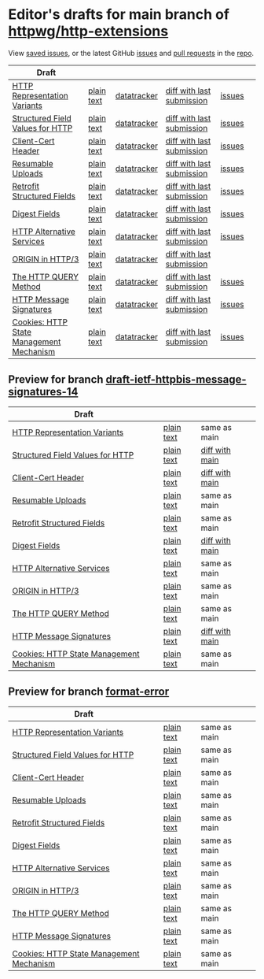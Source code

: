 # Editor's drafts for main branch of [httpwg/http-extensions](https://github.com/httpwg/http-extensions)

View [saved issues](issues.html), or the latest GitHub [issues](https://github.com/httpwg/http-extensions/issues) and [pull requests](https://github.com/httpwg/http-extensions/pulls) in the [repo](https://github.com/httpwg/http-extensions).

| Draft |     |     |     |     |     |
| ----- | --- | --- | --- | --- | --- |
| [HTTP Representation Variants](./draft-ietf-httpbis-variants.html "HTTP Representation Variants (HTML)") | [plain text](./draft-ietf-httpbis-variants.txt "HTTP Representation Variants (Text)") | [datatracker](https://datatracker.ietf.org/doc/draft-ietf-httpbis-variants "Datatracker for draft-ietf-httpbis-variants") | [diff with last submission](https://www.ietf.org/rfcdiff?url1=draft-ietf-httpbis-variants&url2=https://httpwg.github.io/http-extensions/draft-ietf-httpbis-variants.txt) | [issues](https://github.com/httpwg/http-extensions/labels/variants) |
| [Structured Field Values for HTTP](./draft-ietf-httpbis-sfbis.html "Structured Field Values for HTTP (HTML)") | [plain text](./draft-ietf-httpbis-sfbis.txt "Structured Field Values for HTTP (Text)") | [datatracker](https://datatracker.ietf.org/doc/draft-ietf-httpbis-sfbis "Datatracker for draft-ietf-httpbis-sfbis") | [diff with last submission](https://www.ietf.org/rfcdiff?url1=draft-ietf-httpbis-sfbis&url2=https://httpwg.github.io/http-extensions/draft-ietf-httpbis-sfbis.txt) | [issues](https://github.com/httpwg/http-extensions/labels/header-structure) |
| [Client-Cert Header](./draft-ietf-httpbis-client-cert-field.html "Client-Cert HTTP Header Field (HTML)") | [plain text](./draft-ietf-httpbis-client-cert-field.txt "Client-Cert HTTP Header Field (Text)") | [datatracker](https://datatracker.ietf.org/doc/draft-ietf-httpbis-client-cert-field "Datatracker for draft-ietf-httpbis-client-cert-field") | [diff with last submission](https://www.ietf.org/rfcdiff?url1=draft-ietf-httpbis-client-cert-field&url2=https://httpwg.github.io/http-extensions/draft-ietf-httpbis-client-cert-field.txt) | [issues](https://github.com/httpwg/http-extensions/labels/client-cert-field) |
| [Resumable Uploads](./draft-ietf-httpbis-resumable-upload.html "tus - Resumable Uploads Protocol (HTML)") | [plain text](./draft-ietf-httpbis-resumable-upload.txt "tus - Resumable Uploads Protocol (Text)") | [datatracker](https://datatracker.ietf.org/doc/draft-ietf-httpbis-resumable-upload "Datatracker for draft-ietf-httpbis-resumable-upload") | [diff with last submission](https://www.ietf.org/rfcdiff?url1=draft-ietf-httpbis-resumable-upload&url2=https://httpwg.github.io/http-extensions/draft-ietf-httpbis-resumable-upload.txt) | [issues](https://github.com/httpwg/http-extensions/labels/resumable-upload) |
| [Retrofit Structured Fields](./draft-ietf-httpbis-retrofit.html "Retrofit Structured Fields for HTTP (HTML)") | [plain text](./draft-ietf-httpbis-retrofit.txt "Retrofit Structured Fields for HTTP (Text)") | [datatracker](https://datatracker.ietf.org/doc/draft-ietf-httpbis-retrofit "Datatracker for draft-ietf-httpbis-retrofit") | [diff with last submission](https://www.ietf.org/rfcdiff?url1=draft-ietf-httpbis-retrofit&url2=https://httpwg.github.io/http-extensions/draft-ietf-httpbis-retrofit.txt) | [issues](https://github.com/httpwg/http-extensions/labels/retrofit) |
| [Digest Fields](./draft-ietf-httpbis-digest-headers.html "Digest Fields (HTML)") | [plain text](./draft-ietf-httpbis-digest-headers.txt "Digest Fields (Text)") | [datatracker](https://datatracker.ietf.org/doc/draft-ietf-httpbis-digest-headers "Datatracker for draft-ietf-httpbis-digest-headers") | [diff with last submission](https://www.ietf.org/rfcdiff?url1=draft-ietf-httpbis-digest-headers&url2=https://httpwg.github.io/http-extensions/draft-ietf-httpbis-digest-headers.txt) | [issues](https://github.com/httpwg/http-extensions/labels/digest-headers) |
| [HTTP Alternative Services](./draft-ietf-httpbis-rfc7838bis.html "HTTP Alternative Services (HTML)") | [plain text](./draft-ietf-httpbis-rfc7838bis.txt "HTTP Alternative Services (Text)") | [datatracker](https://datatracker.ietf.org/doc/draft-ietf-httpbis-rfc7838bis "Datatracker for draft-ietf-httpbis-rfc7838bis") | [diff with last submission](https://www.ietf.org/rfcdiff?url1=draft-ietf-httpbis-rfc7838bis&url2=https://httpwg.github.io/http-extensions/draft-ietf-httpbis-rfc7838bis.txt) | [issues](https://github.com/httpwg/http-extensions/labels/alt-svc) |
| [ORIGIN in HTTP/3](./draft-ietf-httpbis-origin-h3.html "The ORIGIN Extension in HTTP/3 (HTML)") | [plain text](./draft-ietf-httpbis-origin-h3.txt "The ORIGIN Extension in HTTP/3 (Text)") | [datatracker](https://datatracker.ietf.org/doc/draft-ietf-httpbis-origin-h3 "Datatracker for draft-ietf-httpbis-origin-h3") | [diff with last submission](https://www.ietf.org/rfcdiff?url1=draft-ietf-httpbis-origin-h3&url2=https://httpwg.github.io/http-extensions/draft-ietf-httpbis-origin-h3.txt) |  |
| [The HTTP QUERY Method](./draft-ietf-httpbis-safe-method-w-body.html "The HTTP QUERY Method (HTML)") | [plain text](./draft-ietf-httpbis-safe-method-w-body.txt "The HTTP QUERY Method (Text)") | [datatracker](https://datatracker.ietf.org/doc/draft-ietf-httpbis-safe-method-w-body "Datatracker for draft-ietf-httpbis-safe-method-w-body") | [diff with last submission](https://www.ietf.org/rfcdiff?url1=draft-ietf-httpbis-safe-method-w-body&url2=https://httpwg.github.io/http-extensions/draft-ietf-httpbis-safe-method-w-body.txt) | [issues](https://github.com/httpwg/http-extensions/labels/safe-method-w-body) |
| [HTTP Message Signatures](./draft-ietf-httpbis-message-signatures.html "HTTP Message Signatures (HTML)") | [plain text](./draft-ietf-httpbis-message-signatures.txt "HTTP Message Signatures (Text)") | [datatracker](https://datatracker.ietf.org/doc/draft-ietf-httpbis-message-signatures "Datatracker for draft-ietf-httpbis-message-signatures") | [diff with last submission](https://www.ietf.org/rfcdiff?url1=draft-ietf-httpbis-message-signatures&url2=https://httpwg.github.io/http-extensions/draft-ietf-httpbis-message-signatures.txt) | [issues](https://github.com/httpwg/http-extensions/labels/signatures) |
| [Cookies: HTTP State Management Mechanism](./draft-ietf-httpbis-rfc6265bis.html "Cookies: HTTP State Management Mechanism (HTML)") | [plain text](./draft-ietf-httpbis-rfc6265bis.txt "Cookies: HTTP State Management Mechanism (Text)") | [datatracker](https://datatracker.ietf.org/doc/draft-ietf-httpbis-rfc6265bis "Datatracker for draft-ietf-httpbis-rfc6265bis") | [diff with last submission](https://www.ietf.org/rfcdiff?url1=draft-ietf-httpbis-rfc6265bis&url2=https://httpwg.github.io/http-extensions/draft-ietf-httpbis-rfc6265bis.txt) | [issues](https://github.com/httpwg/http-extensions/labels/6265bis) |

## Preview for branch [draft-ietf-httpbis-message-signatures-14](draft-ietf-httpbis-message-signatures-14)

| Draft |     |     |     |
| ----- | --- | --- | --- |
| [HTTP Representation Variants](draft-ietf-httpbis-message-signatures-14/draft-ietf-httpbis-variants.html "HTTP Representation Variants (HTML)") | [plain text](draft-ietf-httpbis-message-signatures-14/draft-ietf-httpbis-variants.txt "HTTP Representation Variants (Text)") | same as main |
| [Structured Field Values for HTTP](draft-ietf-httpbis-message-signatures-14/draft-ietf-httpbis-sfbis.html "Structured Field Values for HTTP (HTML)") | [plain text](draft-ietf-httpbis-message-signatures-14/draft-ietf-httpbis-sfbis.txt "Structured Field Values for HTTP (Text)") | [diff with main](https://www.ietf.org/rfcdiff?url1=https://httpwg.github.io/http-extensions/draft-ietf-httpbis-sfbis.txt&url2=https://httpwg.github.io/http-extensions/draft-ietf-httpbis-message-signatures-14/draft-ietf-httpbis-sfbis.txt) |
| [Client-Cert Header](draft-ietf-httpbis-message-signatures-14/draft-ietf-httpbis-client-cert-field.html "Client-Cert HTTP Header Field (HTML)") | [plain text](draft-ietf-httpbis-message-signatures-14/draft-ietf-httpbis-client-cert-field.txt "Client-Cert HTTP Header Field (Text)") | [diff with main](https://www.ietf.org/rfcdiff?url1=https://httpwg.github.io/http-extensions/draft-ietf-httpbis-client-cert-field.txt&url2=https://httpwg.github.io/http-extensions/draft-ietf-httpbis-message-signatures-14/draft-ietf-httpbis-client-cert-field.txt) |
| [Resumable Uploads](draft-ietf-httpbis-message-signatures-14/draft-ietf-httpbis-resumable-upload.html "tus - Resumable Uploads Protocol (HTML)") | [plain text](draft-ietf-httpbis-message-signatures-14/draft-ietf-httpbis-resumable-upload.txt "tus - Resumable Uploads Protocol (Text)") | same as main |
| [Retrofit Structured Fields](draft-ietf-httpbis-message-signatures-14/draft-ietf-httpbis-retrofit.html "Retrofit Structured Fields for HTTP (HTML)") | [plain text](draft-ietf-httpbis-message-signatures-14/draft-ietf-httpbis-retrofit.txt "Retrofit Structured Fields for HTTP (Text)") | same as main |
| [Digest Fields](draft-ietf-httpbis-message-signatures-14/draft-ietf-httpbis-digest-headers.html "Digest Fields (HTML)") | [plain text](draft-ietf-httpbis-message-signatures-14/draft-ietf-httpbis-digest-headers.txt "Digest Fields (Text)") | [diff with main](https://www.ietf.org/rfcdiff?url1=https://httpwg.github.io/http-extensions/draft-ietf-httpbis-digest-headers.txt&url2=https://httpwg.github.io/http-extensions/draft-ietf-httpbis-message-signatures-14/draft-ietf-httpbis-digest-headers.txt) |
| [HTTP Alternative Services](draft-ietf-httpbis-message-signatures-14/draft-ietf-httpbis-rfc7838bis.html "HTTP Alternative Services (HTML)") | [plain text](draft-ietf-httpbis-message-signatures-14/draft-ietf-httpbis-rfc7838bis.txt "HTTP Alternative Services (Text)") | same as main |
| [ORIGIN in HTTP/3](draft-ietf-httpbis-message-signatures-14/draft-ietf-httpbis-origin-h3.html "The ORIGIN Extension in HTTP/3 (HTML)") | [plain text](draft-ietf-httpbis-message-signatures-14/draft-ietf-httpbis-origin-h3.txt "The ORIGIN Extension in HTTP/3 (Text)") | same as main |
| [The HTTP QUERY Method](draft-ietf-httpbis-message-signatures-14/draft-ietf-httpbis-safe-method-w-body.html "The HTTP QUERY Method (HTML)") | [plain text](draft-ietf-httpbis-message-signatures-14/draft-ietf-httpbis-safe-method-w-body.txt "The HTTP QUERY Method (Text)") | same as main |
| [HTTP Message Signatures](draft-ietf-httpbis-message-signatures-14/draft-ietf-httpbis-message-signatures.html "HTTP Message Signatures (HTML)") | [plain text](draft-ietf-httpbis-message-signatures-14/draft-ietf-httpbis-message-signatures.txt "HTTP Message Signatures (Text)") | [diff with main](https://www.ietf.org/rfcdiff?url1=https://httpwg.github.io/http-extensions/draft-ietf-httpbis-message-signatures.txt&url2=https://httpwg.github.io/http-extensions/draft-ietf-httpbis-message-signatures-14/draft-ietf-httpbis-message-signatures.txt) |
| [Cookies: HTTP State Management Mechanism](draft-ietf-httpbis-message-signatures-14/draft-ietf-httpbis-rfc6265bis.html "Cookies: HTTP State Management Mechanism (HTML)") | [plain text](draft-ietf-httpbis-message-signatures-14/draft-ietf-httpbis-rfc6265bis.txt "Cookies: HTTP State Management Mechanism (Text)") | same as main |

## Preview for branch [format-error](format-error)

| Draft |     |     |     |
| ----- | --- | --- | --- |
| [HTTP Representation Variants](format-error/draft-ietf-httpbis-variants.html "HTTP Representation Variants (HTML)") | [plain text](format-error/draft-ietf-httpbis-variants.txt "HTTP Representation Variants (Text)") | same as main |
| [Structured Field Values for HTTP](format-error/draft-ietf-httpbis-sfbis.html "Structured Field Values for HTTP (HTML)") | [plain text](format-error/draft-ietf-httpbis-sfbis.txt "Structured Field Values for HTTP (Text)") | same as main |
| [Client-Cert Header](format-error/draft-ietf-httpbis-client-cert-field.html "Client-Cert HTTP Header Field (HTML)") | [plain text](format-error/draft-ietf-httpbis-client-cert-field.txt "Client-Cert HTTP Header Field (Text)") | same as main |
| [Resumable Uploads](format-error/draft-ietf-httpbis-resumable-upload.html "tus - Resumable Uploads Protocol (HTML)") | [plain text](format-error/draft-ietf-httpbis-resumable-upload.txt "tus - Resumable Uploads Protocol (Text)") | same as main |
| [Retrofit Structured Fields](format-error/draft-ietf-httpbis-retrofit.html "Retrofit Structured Fields for HTTP (HTML)") | [plain text](format-error/draft-ietf-httpbis-retrofit.txt "Retrofit Structured Fields for HTTP (Text)") | same as main |
| [Digest Fields](format-error/draft-ietf-httpbis-digest-headers.html "Digest Fields (HTML)") | [plain text](format-error/draft-ietf-httpbis-digest-headers.txt "Digest Fields (Text)") | same as main |
| [HTTP Alternative Services](format-error/draft-ietf-httpbis-rfc7838bis.html "HTTP Alternative Services (HTML)") | [plain text](format-error/draft-ietf-httpbis-rfc7838bis.txt "HTTP Alternative Services (Text)") | same as main |
| [ORIGIN in HTTP/3](format-error/draft-ietf-httpbis-origin-h3.html "The ORIGIN Extension in HTTP/3 (HTML)") | [plain text](format-error/draft-ietf-httpbis-origin-h3.txt "The ORIGIN Extension in HTTP/3 (Text)") | same as main |
| [The HTTP QUERY Method](format-error/draft-ietf-httpbis-safe-method-w-body.html "The HTTP QUERY Method (HTML)") | [plain text](format-error/draft-ietf-httpbis-safe-method-w-body.txt "The HTTP QUERY Method (Text)") | same as main |
| [HTTP Message Signatures](format-error/draft-ietf-httpbis-message-signatures.html "HTTP Message Signatures (HTML)") | [plain text](format-error/draft-ietf-httpbis-message-signatures.txt "HTTP Message Signatures (Text)") | same as main |
| [Cookies: HTTP State Management Mechanism](format-error/draft-ietf-httpbis-rfc6265bis.html "Cookies: HTTP State Management Mechanism (HTML)") | [plain text](format-error/draft-ietf-httpbis-rfc6265bis.txt "Cookies: HTTP State Management Mechanism (Text)") | same as main |


